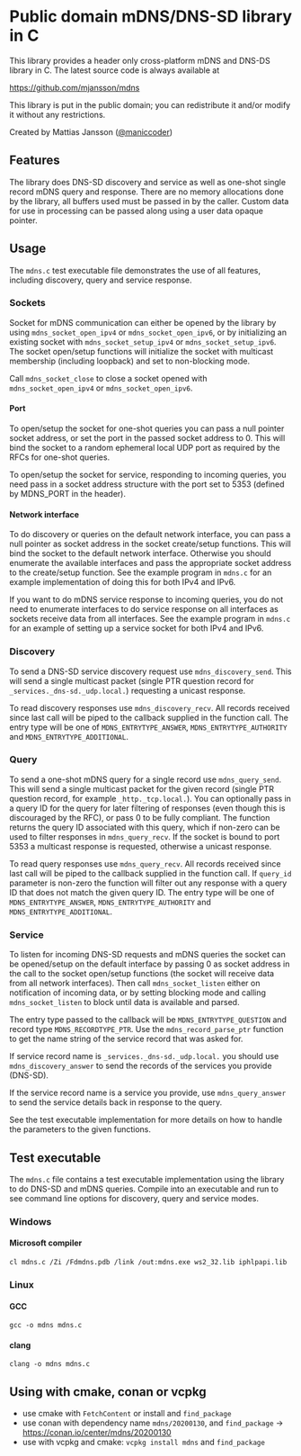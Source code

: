 # Public domain mDNS/DNS-SD library in C

This library provides a header only cross-platform mDNS and DNS-DS library in C. The latest source code is always available at

https://github.com/mjansson/mdns

This library is put in the public domain; you can redistribute it and/or modify it without any restrictions.

Created by Mattias Jansson ([@maniccoder](https://twitter.com/maniccoder))

## Features

The library does DNS-SD discovery and service as well as one-shot single record mDNS query and response. There are no memory allocations done by the library, all buffers used must be passed in by the caller. Custom data for use in processing can be passed along using a user data opaque pointer.

## Usage

The `mdns.c` test executable file demonstrates the use of all features, including discovery, query and service response.

### Sockets

Socket for mDNS communication can either be opened by the library by using `mdns_socket_open_ipv4` or `mdns_socket_open_ipv6`, or by initializing an existing socket with `mdns_socket_setup_ipv4` or `mdns_socket_setup_ipv6`. The socket open/setup functions will initialize the socket with multicast membership (including loopback) and set to non-blocking mode.

Call `mdns_socket_close` to close a socket opened with `mdns_socket_open_ipv4` or `mdns_socket_open_ipv6`.

#### Port

To open/setup the socket for one-shot queries you can pass a null pointer socket address, or set the port in the passed socket address to 0. This will bind the socket to a random ephemeral local UDP port as required by the RFCs for one-shot queries.

To open/setup the socket for service, responding to incoming queries, you need pass in a socket address structure with the port set to 5353 (defined by MDNS_PORT in the header).

#### Network interface

To do discovery or queries on the default network interface, you can pass a null pointer as socket address in the socket create/setup functions. This will bind the socket to the default network interface. Otherwise you should enumerate the available interfaces and pass the appropriate socket address to the create/setup function. See the example program in `mdns.c` for an example implementation of doing this for both IPv4 and IPv6.

If you want to do mDNS service response to incoming queries, you do not need to enumerate interfaces to do service response on all interfaces as sockets receive data from all interfaces. See the example program in `mdns.c` for an example of setting up a service socket for both IPv4 and IPv6.

### Discovery

To send a DNS-SD service discovery request use `mdns_discovery_send`. This will send a single multicast packet (single PTR question record for `_services._dns-sd._udp.local.`) requesting a unicast response.

To read discovery responses use `mdns_discovery_recv`. All records received since last call will be piped to the callback supplied in the function call. The entry type will be one of `MDNS_ENTRYTYPE_ANSWER`, `MDNS_ENTRYTYPE_AUTHORITY` and `MDNS_ENTRYTYPE_ADDITIONAL`.

### Query

To send a one-shot mDNS query for a single record use `mdns_query_send`. This will send a single multicast packet for the given record (single PTR question record, for example `_http._tcp.local.`). You can optionally pass in a query ID for the query for later filtering of responses (even though this is discouraged by the RFC), or pass 0 to be fully compliant. The function returns the query ID associated with this query, which if non-zero can be used to filter responses in `mdns_query_recv`. If the socket is bound to port 5353 a multicast response is requested, otherwise a unicast response.

To read query responses use `mdns_query_recv`. All records received since last call will be piped to the callback supplied in the function call. If `query_id` parameter is non-zero the function will filter out any response with a query ID that does not match the given query ID. The entry type will be one of `MDNS_ENTRYTYPE_ANSWER`, `MDNS_ENTRYTYPE_AUTHORITY` and `MDNS_ENTRYTYPE_ADDITIONAL`.

### Service

To listen for incoming DNS-SD requests and mDNS queries the socket can be opened/setup on the default interface by passing 0 as socket address in the call to the socket open/setup functions (the socket will receive data from all network interfaces). Then call `mdns_socket_listen` either on notification of incoming data, or by setting blocking mode and calling `mdns_socket_listen` to block until data is available and parsed.

The entry type passed to the callback will be `MDNS_ENTRYTYPE_QUESTION` and record type `MDNS_RECORDTYPE_PTR`. Use the `mdns_record_parse_ptr` function to get the name string of the service record that was asked for.

If service record name is `_services._dns-sd._udp.local.` you should use `mdns_discovery_answer` to send the records of the services you provide (DNS-SD).

If the service record name is a service you provide, use `mdns_query_answer` to send the service details back in response to the query.

See the test executable implementation for more details on how to handle the parameters to the given functions.

## Test executable
The `mdns.c` file contains a test executable implementation using the library to do DNS-SD and mDNS queries. Compile into an executable and run to see command line options for discovery, query and service modes.

### Windows

#### Microsoft compiler
`cl mdns.c /Zi /Fdmdns.pdb /link /out:mdns.exe ws2_32.lib iphlpapi.lib`

### Linux

#### GCC
`gcc -o mdns mdns.c`

#### clang
`clang -o mdns mdns.c`

## Using with cmake, conan or vcpkg

* use cmake with `FetchContent` or install and `find_package`
* use conan with dependency name `mdns/20200130`, and `find_package` -> https://conan.io/center/mdns/20200130
* use with vcpkg and cmake: `vcpkg install mdns` and `find_package`
